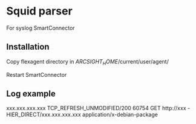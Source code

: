 # Squid parser
For syslog SmartConnector

## Installation
Copy flexagent directory in $ARCSIGHT_HOME$/current/user/agent/

Restart SmartConnector

## Log example
xxx.xxx.xxx.xxx TCP_REFRESH_UNMODIFIED/200 60754 GET http://xxx - HIER_DIRECT/xxx.xxx.xxx.xxx application/x-debian-package

